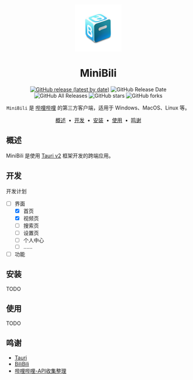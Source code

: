 <p align="center">
    <img src="./src-tauri/icons/icon.png" width="128" height="128" />
</p>

<div align="center">

# MiniBili

[![GitHub release (latest by date)](https://img.shields.io/github/v/release/Z-Only/minibili)](https://github.com/Z-Only/minibili/releases)
![GitHub Release Date](https://img.shields.io/github/release-date/Z-Only/minibili)
![GitHub All Releases](https://img.shields.io/github/downloads/Z-Only/minibili/total)
![GitHub stars](https://img.shields.io/github/stars/Z-Only/minibili?style=flat)
![GitHub forks](https://img.shields.io/github/forks/Z-Only/minibili)

`MiniBili` 是 [哔哩哔哩](https://www.bilibili.com) 的第三方客户端，适用于 Windows、MacOS、Linux 等。

</div>

<p align="center">
<a href="#概述">概述</a> &nbsp;&bull;&nbsp;
<a href="#开发">开发</a> &nbsp;&bull;&nbsp;
<a href="#安装">安装</a> &nbsp;&bull;&nbsp;
<a href="#使用">使用</a> &nbsp;&bull;&nbsp;
<a href="#鸣谢">鸣谢</a>
</p>

## 概述

MiniBili 是使用 [Tauri v2](https://v2.tauri.app) 框架开发的跨端应用。

## 开发

开发计划

- [ ] 界面
  - [x] 首页
  - [x] 视频页
  - [ ] 搜索页
  - [ ] 设置页
  - [ ] 个人中心
  - [ ] ......
- [ ] 功能

## 安装

TODO

## 使用

TODO

## 鸣谢

- [Tauri](https://v2.tauri.app)
- [BiliBili](https://www.bilibili.com/)
- [哔哩哔哩-API收集整理](https://github.com/SocialSisterYi/bilibili-API-collect)
